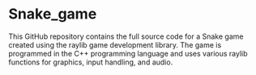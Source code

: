 # Snake_game
This GitHub repository contains the full source code for a Snake game created using the raylib game development library. The game is programmed in the C++ programming language and uses various raylib functions for graphics, input handling, and audio. 

